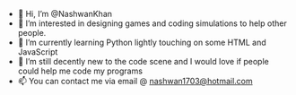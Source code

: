 - 👋 Hi, I’m @NashwanKhan
- 👀 I’m interested in designing games and coding simulations to help other people.
- 🌱 I’m currently learning Python lightly touching on some HTML and JavaScript
- 💞️ I’m still decently new to the code scene and I would love if people could help me code my programs
- 📫 You can contact me via email @ nashwan1703@hotmail.com

<!---
NashwanKhan/NashwanKhan is a ✨ special ✨ repository because its `README.md` (this file) appears on your GitHub profile.
You can click the Preview link to take a look at your changes.
--->
